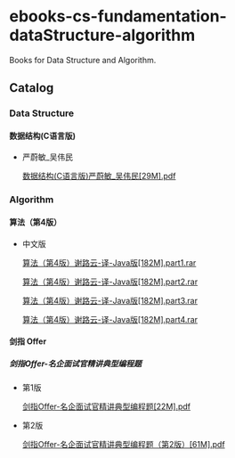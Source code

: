 # ebooks-cs-fundamentation-dataStructure-algorithm

Books for Data Structure and Algorithm.

## Catalog

### Data Structure

#### 数据结构(C语言版)

* 严蔚敏_吴伟民

    [数据结构(C语言版)严蔚敏_吴伟民[29M].pdf](https://github.com/lj1218/ebooks-cs-fundamentation-dataStructure-algorithm/raw/master/books/DataStructure/数据结构(C语言版)严蔚敏_吴伟民[29M].pdf)

### Algorithm

#### 算法（第4版）

* 中文版

    [算法（第4版）谢路云-译-Java版[182M].part1.rar](https://github.com/lj1218/ebooks-cs-fundamentation-dataStructure-algorithm/raw/master/books/Algorithm/算法（第4版）/算法（第4版）谢路云-译-Java版[182M].part1.rar)

    [算法（第4版）谢路云-译-Java版[182M].part2.rar](https://github.com/lj1218/ebooks-cs-fundamentation-dataStructure-algorithm/raw/master/books/Algorithm/算法（第4版）/算法（第4版）谢路云-译-Java版[182M].part2.rar)

    [算法（第4版）谢路云-译-Java版[182M].part3.rar](https://github.com/lj1218/ebooks-cs-fundamentation-dataStructure-algorithm/raw/master/books/Algorithm/算法（第4版）/算法（第4版）谢路云-译-Java版[182M].part3.rar)

    [算法（第4版）谢路云-译-Java版[182M].part4.rar](https://github.com/lj1218/ebooks-cs-fundamentation-dataStructure-algorithm/raw/master/books/Algorithm/算法（第4版）/算法（第4版）谢路云-译-Java版[182M].part4.rar)

#### 剑指 Offer

##### 剑指Offer-名企面试官精讲典型编程题

* 第1版

    [剑指Offer-名企面试官精讲典型编程题[22M].pdf](https://github.com/lj1218/ebooks-cs-fundamentation-dataStructure-algorithm/raw/master/books/Algorithm/剑指Offer/剑指Offer-名企面试官精讲典型编程题[22M].pdf)

* 第2版

    [剑指Offer-名企面试官精讲典型编程题（第2版）[61M].pdf](https://github.com/lj1218/ebooks-cs-fundamentation-dataStructure-algorithm/raw/master/books/Algorithm/剑指Offer/剑指Offer-名企面试官精讲典型编程题（第2版）[61M].pdf)
